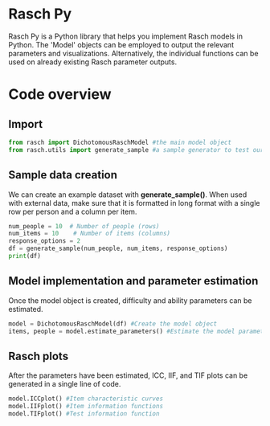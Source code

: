 # Rasch Py

Rasch Py is a Python library that helps you implement Rasch models in Python. The 'Model' objects can be employed to output the relevant parameters and visualizations. Alternatively, the individual functions can be used on already existing Rasch parameter outputs.

# Code overview

## Import 

```python
from rasch import DichotomousRaschModel #the main model object
from rasch.utils import generate_sample #a sample generator to test our functions
```

## Sample data creation
We can create an example dataset with **generate_sample()**. When used with external data, make sure that it is formatted in long format with a single row per person and a column per item.
```python
num_people = 10  # Number of people (rows)
num_items = 10    # Number of items (columns)
response_options = 2
df = generate_sample(num_people, num_items, response_options)
print(df)
```

## Model implementation and parameter estimation
Once the model object is created, difficulty and ability parameters can be estimated.
```python
model = DichotomousRaschModel(df) #Create the model object
items, people = model.estimate_parameters() #Estimate the model parameters
```

## Rasch plots
After the parameters have been estimated, ICC, IIF, and TIF plots can be generated in a single line of code.
```python
model.ICCplot() #Item characteristic curves
model.IIFplot() #Item information functions
model.TIFplot() #Test information function
```


